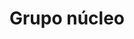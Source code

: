 ---
title: Grupo núcleo
form_url: https://dgoovofaxuqmavs.form.io/pagagruponucleo
form_type: core
form_slug: formulario-grupo-nucleo
---